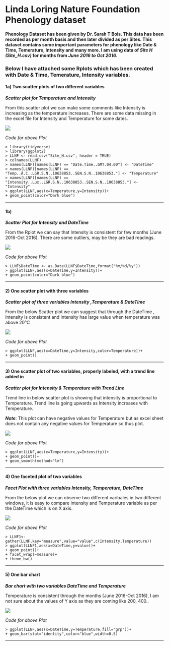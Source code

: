 # Linda Loring Nature Foundation Phenology dataset
                                         
**Phenology Dataset has been given by Dr. Sarah T Bois. This data has been recorded as per month basis and then later divided as per Sites.
This dataset contains some important parameters for phenology like Date & Time, Temerature, Intensity and many more. I am using data of _Site H (Site_H.csv)_ for months from _June 2016 to Oct 2016_.**

### Below I have attached some Rplots which has been created with Date & Time, Temerature, Intensity variables.

#### 1a) Two scatter plots of two different variables

**_Scatter plot for Temperature and Intensity_**

From this scatter plot we can make some comments like Intensity is increasing as the temperature increases. There are some data missing in the excel file for Intensity and Temperature for some dates.

![](https://github.com/dhwani1403/Master/blob/master/LLNF_Data/Rplot_1a.jpeg)

_Code for above Plot_
```
> library(tidyverse)
> library(ggplot2)
> LLNF <- read.csv("Site_H.csv", header = TRUE)
> colnames(LLNF)
> names(LLNF)[names(LLNF) == "Date.Time..GMT.04.00"] <- "DateTime"
> names(LLNF)[names(LLNF) == "Temp..Â.C..LGR.S.N..10638853..SEN.S.N..10638853."] <- "Temperature"
> names(LLNF)[names(LLNF) == "Intensity..Lux..LGR.S.N..10638853..SEN.S.N..10638853."] <- "Intensity"
> ggplot(LLNF,aes(x=Temperature,y=Intensity))+
+ geom_point(color="Dark blue")
```
---
#### 1b)

**_Scatter Plot for Intensity and DateTime_**

From the Rplot we can say that Intensity is consistent for few months (June 2016-Oct 2016). There are some outliers, may be they are bad readings.


![](https://github.com/dhwani1403/Master/blob/master/LLNF_Data/Rplot_1b_1.jpeg)

_Code for above Plot_
```
> LLNF$DateTime <- as.Date(LLNF$DateTime,format("%m/%d/%y"))
> ggplot(LLNF,aes(x=DateTime,y=Intensity))+
+ geom_point(color="Dark blue")
```
---
#### 2) One scatter plot with three variables

**_Scatter plot of three variables Intensity ,Temperature & DateTime_**

From the below Scatter plot we can suggest that through the DateTime , Intensity is consistent and Intensity has large value when temperature was above 20°C

![](https://github.com/dhwani1403/Master/blob/master/LLNF_Data/Rplot_2_1.jpeg)

_Code for above Plot_
```
> ggplot(LLNF,aes(x=DateTime,y=Intensity,color=Temperature))+
+ geom_point()
```
---
#### 3) One scatter plot of two variables, properly labeled, with a trend line added in

**_Scatter plot for Intensity & Temperature with Trend Line_**

Trend line in below scatter plot is showing that intensity is proportional to Temperature. Trend line is going upwards as Intensity increases with Temperature.

**_Note_**: This plot can have negative values for Temperature but as excel sheet does not contain any negative values for Temperature so thus plot.

![](https://github.com/dhwani1403/Master/blob/master/LLNF_Data/Rplot_3.jpeg)

_Code for above Plot_
```
> ggplot(LLNF,aes(x=Temperature,y=Intensity))+
+ geom_point()+
+ geom_smooth(method="lm")
```
---
#### 4) One faceted plot of two variables

**_Facet Plot with three variables Intensity, Temperature, DateTime_**

From the below plot we can observe two different varibales in two different windows, it is easy to compare Intensity and Temperature variable as per the DateTime which is on X axis.


![](https://github.com/dhwani1403/Master/blob/master/LLNF_Data/Rplot_4_1.jpeg)

_Code for above Plot_
```
> LLNF1<-gather(LLNF,key="measure",value="value",c(Intensity,Temperature))
> ggplot(LLNF1,aes(x=DateTime,y=value))+
+ geom_point()+
+ facet_wrap(~measure)+
+ theme_bw()
```
---
#### 5) One bar chart

**_Bar chart with two variables DateTime and Temperature_**

Temperature is consistent through the months (June 2016-Oct 2016), I am not sure about the values of Y axis as they are coming like 200, 400..

![](https://github.com/dhwani1403/Master/blob/master/LLNF_Data/Rplot.jpeg)

_Code for above Plot_
```
> ggplot(LLNF,aes(x=DateTime,y=Temperature,fill="grp"))+
+ geom_bar(stat="identity",color="blue",width=0.5)
```
---

